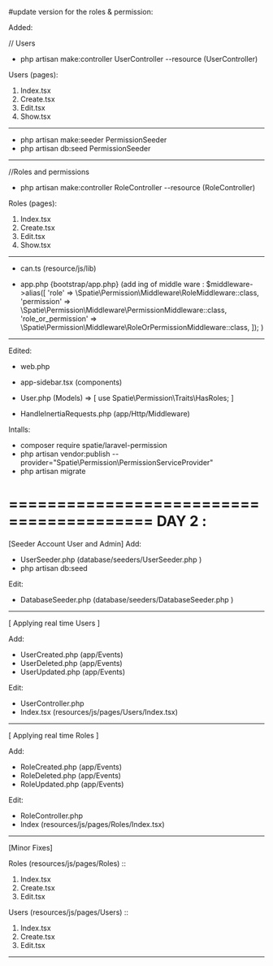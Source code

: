 #update version for the roles & permission:


Added:

// Users
- php artisan make:controller UserController --resource (UserController)

Users (pages):
1. Index.tsx
2. Create.tsx
3. Edit.tsx
4. Show.tsx
----------------------------------------

- php artisan make:seeder PermissionSeeder
- php artisan db:seed PermissionSeeder

----------------------------------------
//Roles and permissions
- php artisan make:controller RoleController --resource (RoleController)

Roles (pages):
1. Index.tsx
2. Create.tsx
3. Edit.tsx
4. Show.tsx
---------------------------------------------

- can.ts (resource/js/lib)

- app.php {bootstrap/app.php} (add ing of middle ware :
     $middleware->alias([
            'role' => \Spatie\Permission\Middleware\RoleMiddleware::class,
            'permission' => \Spatie\Permission\Middleware\PermissionMiddleware::class,
            'role_or_permission' => \Spatie\Permission\Middleware\RoleOrPermissionMiddleware::class,
        ]);    )

---------------------------------------------


Edited:
- web.php
- app-sidebar.tsx (components)
- User.php (Models)  => [ use Spatie\Permission\Traits\HasRoles; ]

- HandleInertiaRequests.php (app/Http/Middleware)


Intalls:
- composer require spatie/laravel-permission
- php artisan vendor:publish --provider="Spatie\Permission\PermissionServiceProvider"
- php artisan migrate


=========================================
DAY 2 :
=========================================
[Seeder Account User and Admin]
Add:
- UserSeeder.php  (database/seeders/UserSeeder.php ) 
- php artisan db:seed 


Edit:
- DatabaseSeeder.php  (database/seeders/DatabaseSeeder.php )

--------------------------------------------------------------------
[ Applying real time Users ]

Add:
- UserCreated.php (app/Events)
- UserDeleted.php (app/Events)
- UserUpdated.php (app/Events)

Edit:
- UserController.php
- Index.tsx (resources/js/pages/Users/Index.tsx)

--------------------------------------------------------------------
[ Applying real time Roles ]

Add:
- RoleCreated.php (app/Events)
- RoleDeleted.php (app/Events)
- RoleUpdated.php (app/Events)


Edit:
- RoleController.php
- Index (resources/js/pages/Roles/Index.tsx) 

-----------------------------------------------------------------------------
[Minor Fixes]

Roles (resources/js/pages/Roles) ::
1. Index.tsx
2. Create.tsx
3. Edit.tsx

Users (resources/js/pages/Users) ::
1. Index.tsx
2. Create.tsx
3. Edit.tsx

----------------------------------------------------------------------------------


